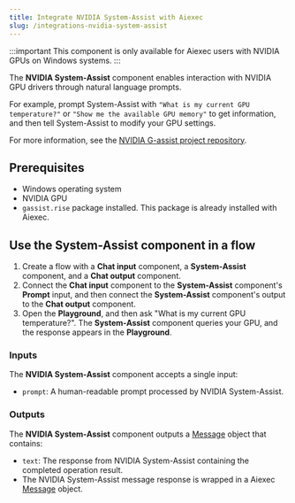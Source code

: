 ```yaml
---
title: Integrate NVIDIA System-Assist with Aiexec
slug: /integrations-nvidia-system-assist
---
```


:::important
This component is only available for Aiexec users with NVIDIA GPUs on Windows systems.
:::

The **NVIDIA System-Assist** component enables interaction with NVIDIA GPU drivers through natural language prompts.

For example, prompt System-Assist with `"What is my current GPU temperature?"` or `"Show me the available GPU memory"` to get information, and then tell System-Assist to modify your GPU settings.

For more information, see the [NVIDIA G-assist project repository](https://github.com/NVIDIA/g-assist).

## Prerequisites

* Windows operating system
* NVIDIA GPU
* `gassist.rise` package installed. This package is already installed with Aiexec.

## Use the System-Assist component in a flow
1. Create a flow with a **Chat input** component, a **System-Assist** component, and a **Chat output** component.
2. Connect the **Chat input** component to the **System-Assist** component's **Prompt** input, and then connect the **System-Assist** component's output to the **Chat output** component.
3. Open the **Playground**, and then ask "What is my current GPU temperature?".
The **System-Assist** component queries your GPU, and the response appears in the **Playground**.

### Inputs

The **NVIDIA System-Assist** component accepts a single input:
- `prompt`: A human-readable prompt processed by NVIDIA System-Assist.

### Outputs

The **NVIDIA System-Assist** component outputs a [Message](/concepts-objects#message-object) object that contains:
- `text`: The response from NVIDIA System-Assist containing the completed operation result.
- The NVIDIA System-Assist message response is wrapped in a Aiexec [Message](/concepts-objects#message-object) object.
